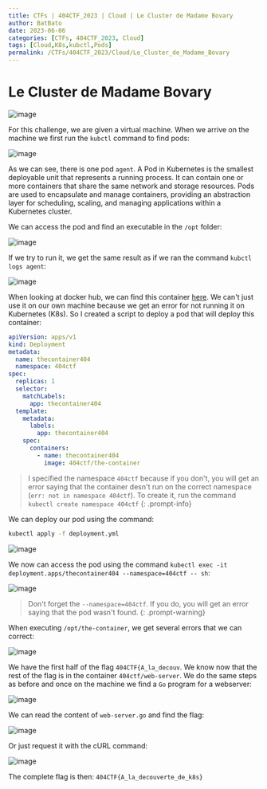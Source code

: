 ```yaml
---
title: CTFs | 404CTF_2023 | Cloud | Le Cluster de Madame Bovary
author: BatBato
date: 2023-06-06
categories: [CTFs, 404CTF_2023, Cloud]
tags: [Cloud,K8s,kubctl,Pods]
permalink: /CTFs/404CTF_2023/Cloud/Le_Cluster_de_Madame_Bovary
---
```


# Le Cluster de Madame Bovary 

![image](https://github.com/Nouman404/nouman404.github.io/assets/73934639/deb117f6-5de2-4588-9b0a-35fde4b1b190)

For this challenge, we are given a virtual machine. When we arrive on the machine we first run the `kubctl` command to find pods:

![image](https://github.com/Nouman404/nouman404.github.io/assets/73934639/c2de7d4f-c5f0-4a12-8d29-3439db73076c)

As we can see, there is one pod `agent`. A Pod in Kubernetes is the smallest deployable unit that represents a running process. It can contain one or more containers that share the same network and storage resources. Pods are used to encapsulate and manage containers, providing an abstraction layer for scheduling, scaling, and managing applications within a Kubernetes cluster.

We can access the pod and find an executable in the `/opt` folder:

![image](https://github.com/Nouman404/nouman404.github.io/assets/73934639/9125e2f6-4bbd-4238-a005-236b18875f55)

If we try to run it, we get the same result as if we ran the command `kubctl logs agent`:

![image](https://github.com/Nouman404/nouman404.github.io/assets/73934639/bf01d08a-331e-49fe-b2ce-b7dd3f2adf3c)

When looking at docker hub, we can find this container [here](https://hub.docker.com/r/404ctf/the-container). We can't just use it on our own machine because we get an error for not running it on Kubernetes (K8s). So I created a script to deploy a pod that will deploy this container:

```yaml
apiVersion: apps/v1
kind: Deployment
metadata:
  name: thecontainer404
  namespace: 404ctf
spec:
  replicas: 1
  selector:
    matchLabels:
      app: thecontainer404
  template:
    metadata:
      labels:
        app: thecontainer404
    spec:
      containers:
        - name: thecontainer404
          image: 404ctf/the-container
```

> I specified the namespace `404ctf` because if you don't, you will get an error saying that the container desn't run on the correct namespace (`err: not in namespace 404ctf`). To create it, run the command `kubectl create namespace 404ctf`
{: .prompt-info}

We can deploy our pod using the command:

```bash
kubectl apply -f deployment.yml 
```

![image](https://github.com/Nouman404/nouman404.github.io/assets/73934639/cdf60b1d-b1b0-4a18-ba4e-3696cff89dfb)

We now can access the pod using the command `kubectl exec -it deployment.apps/thecontainer404 --namespace=404ctf -- sh`:

![image](https://github.com/Nouman404/nouman404.github.io/assets/73934639/e67cbc91-7e0d-40ce-9567-c5537e9ae7eb)

> Don't forget the `--namespace=404ctf`. If you do, you will get an error saying that the pod wasn't found.
{: .prompt-warning}

When executing `/opt/the-container`, we get several errors that we can correct:

![image](https://github.com/Nouman404/nouman404.github.io/assets/73934639/e2d0f803-be64-4125-8279-4f459392fadf)

We have the first half of the flag `404CTF{A_la_decouv`. We know now that the rest of the flag is in the container `404ctf/web-server`. We do the same steps as before and once on the machine we find a `Go` program for a webserver:

![image](https://github.com/Nouman404/nouman404.github.io/assets/73934639/0fff8320-1a19-4f5a-82de-eca784655d02)

We can read the content of `web-server.go` and find the flag:

![image](https://github.com/Nouman404/nouman404.github.io/assets/73934639/30332e45-5290-463a-90b8-0beb4015b31a)

Or just request it with the cURL command:

![image](https://github.com/Nouman404/nouman404.github.io/assets/73934639/a45973f1-865f-4268-8d06-d6542eecafa7)

The complete flag is then: `404CTF{A_la_decouverte_de_k8s}`


